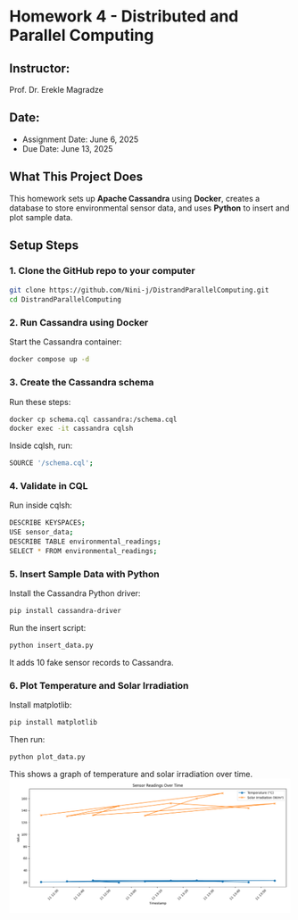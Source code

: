 # Homework 4 - Distributed and Parallel Computing

##  Instructor:
Prof. Dr. Erekle Magradze

##  Date:
- Assignment Date: June 6, 2025
- Due Date: June 13, 2025


## What This Project Does

This homework sets up **Apache Cassandra** using **Docker**, creates a database to store environmental sensor data, and uses **Python** to insert and plot sample data.


## Setup Steps 

### 1. Clone the GitHub repo to your computer

```bash
git clone https://github.com/Nini-j/DistrandParallelComputing.git
cd DistrandParallelComputing
```

### 2. Run Cassandra using Docker

Start the Cassandra container:
```bash
docker compose up -d
```

### 3. Create the Cassandra schema
Run these steps:

```bash
docker cp schema.cql cassandra:/schema.cql
docker exec -it cassandra cqlsh
```
Inside cqlsh, run:

```bash
SOURCE '/schema.cql';
```

### 4. Validate in CQL
Run inside cqlsh:

```bash
DESCRIBE KEYSPACES;
USE sensor_data;
DESCRIBE TABLE environmental_readings;
SELECT * FROM environmental_readings;
```

### 5. Insert Sample Data with Python
Install the Cassandra Python driver:

```bash
pip install cassandra-driver
```

Run the insert script:

```bash
python insert_data.py
```

It adds 10 fake sensor records to Cassandra.

### 6. Plot Temperature and Solar Irradiation
Install matplotlib:

```bash
pip install matplotlib
```

Then run:

```bash
python plot_data.py
```
This shows a graph of temperature and solar irradiation over time.
![Figure 1](./Figure_1.png)
